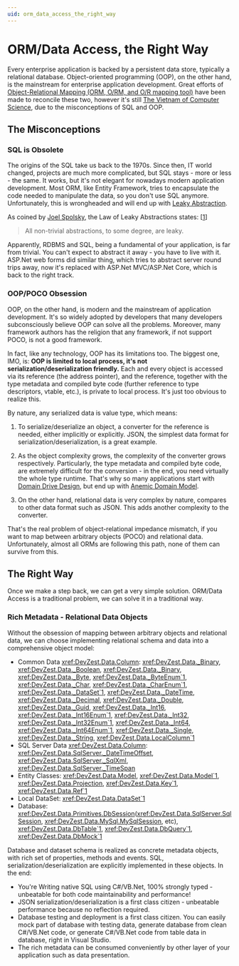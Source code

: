 ```yaml
---
uid: orm_data_access_the_right_way
---
```


# ORM/Data Access, the Right Way

Every enterprise application is backed by a persistent data store, typically a relational database. Object-oriented programming (OOP), on the other hand, is the mainstream for enterprise application development. Great efforts of [Object-Relational Mapping (ORM, O/RM, and O/R mapping tool)](https://en.wikipedia.org/wiki/Object-relational_mapping) have been made to reconcile these two, however it's still [The Vietnam of Computer Science](http://blogs.tedneward.com/post/the-vietnam-of-computer-science/), due to the misconceptions of SQL and OOP.

## The Misconceptions

### SQL is Obsolete

The origins of the SQL take us back to the 1970s. Since then, IT world changed, projects are much more complicated, but SQL stays - more or less - the same. It works, but it's not elegant for nowadays modern application development. Most ORM, like Entity Framework, tries to encapsulate the code needed to manipulate the data, so you don't use SQL anymore. Unfortunately, this is wrongheaded and will end up with [Leaky Abstraction](https://en.wikipedia.org/wiki/Leaky_abstraction).

As coined by [Joel Spolsky](https://en.wikipedia.org/wiki/Joel_Spolsky), the Law of Leaky Abstractions states: [[1]]
> All non-trivial abstractions, to some degree, are leaky.

Apparently, RDBMS and SQL, being a fundamental of your application, is far from trivial. You can't expect to abstract it away - you have to live with it. ASP.Net web forms did similar thing, which tries to abstract server round trips away, now it's replaced with ASP.Net MVC/ASP.Net Core, which is back to the right track.

### OOP/POCO Obsession

OOP, on the other hand, is modern and the mainstream of application development. It's so widely adopted by developers that many developers subconsciously believe OOP can solve all the problems. Moreover, many framework authors has the religion that any framework, if not support POCO, is not a good framework.

In fact, like any technology, OOP has its limitations too. The biggest one, IMO, is: **OOP is limited to local process, it's not serialization/deserialization friendly.** Each and every object is accessed via its reference (the address pointer), and the reference, together with the type metadata and compiled byte code (further reference to type descriptors, vtable, etc.), is private to local process. It's just too obvious to realize this.

By nature, any serialized data is value type, which means:

1. To serialize/deserialize an object, a converter for the reference is needed, either implicitly or explicitly. JSON, the simplest data format for serialization/deserialization, is a great example.

2. As the object complexity grows, the complexity of the converter grows respectively. Particularly, the type metadata and compiled byte code, are extremely difficult for the conversion - in the end, you need virtually the whole type runtime. That's why so many applications start with [Domain Drive Design](https://martinfowler.com/tags/domain%20driven%20design.html), but end up with [Anemic Domain Model](https://martinfowler.com/bliki/AnemicDomainModel.html).

3. On the other hand, relational data is very complex by nature, compares to other data format such as JSON. This adds another complexity to the converter.

That's the real problem of object-relational impedance mismatch, if you want to map between arbitrary objects (POCO) and relational data. Unfortunately, almost all ORMs are following this path, none of them can survive from this.

## The Right Way

Once we make a step back, we can get a very simple solution. ORM/Data Access is a traditional problem, we can solve it in a traditional way.

### Rich Metadata - Relational Data Objects

Without the obsession of mapping between arbitrary objects and relational data, we can choose implementing relational schema and data into a comprehensive object model:

* Common Data <xref:DevZest.Data.Column>: <xref:DevZest.Data._Binary>, <xref:DevZest.Data._Boolean>, <xref:DevZest.Data._Binary>, <xref:DevZest.Data._Byte>, <xref:DevZest.Data._ByteEnum`1>, <xref:DevZest.Data._Char>, <xref:DevZest.Data._CharEnum`1>, <xref:DevZest.Data._DataSet`1>, <xref:DevZest.Data._DateTime>, <xref:DevZest.Data._Decimal>, <xref:DevZest.Data._Double>, <xref:DevZest.Data._Guid>, <xref:DevZest.Data._Int16>, <xref:DevZest.Data._Int16Enum`1>, <xref:DevZest.Data._Int32>, <xref:DevZest.Data._Int32Enum`1>, <xref:DevZest.Data._Int64>, <xref:DevZest.Data._Int64Enum`1>, <xref:DevZest.Data._Single>, <xref:DevZest.Data._String>, <xref:DevZest.Data.LocalColumn`1>
* SQL Server Data <xref:DevZest.Data.Column>: <xref:DevZest.Data.SqlServer._DateTimeOffset>, <xref:DevZest.Data.SqlServer._SqlXml>, <xref:DevZest.Data.SqlServer._TimeSpan>
* Entity Classes: <xref:DevZest.Data.Model>, <xref:DevZest.Data.Model`1>, <xref:DevZest.Data.Projection>, <xref:DevZest.Data.Key`1>, <xref:DevZest.Data.Ref`1>
* Local DataSet: <xref:DevZest.Data.DataSet`1>
* Database: <xref:DevZest.Data.Primitives.DbSession>(<xref:DevZest.Data.SqlServer.SqlSession>, <xref:DevZest.Data.MySql.MySqlSession>, etc), <xref:DevZest.Data.DbTable`1>, <xref:DevZest.Data.DbQuery`1>, <xref:DevZest.Data.DbMock`1>

Database and dataset schema is realized as concrete metadata objects, with rich set of properties, methods and events. SQL, serialization/deserialization are explicitly implemented in these objects. In the end:

* You're Writing native SQL using C#/VB.Net, 100% strongly typed - unbeatable for both code maintainability and performance!
* JSON serialization/deserialization is a first class citizen - unbeatable performance because no reflection required.
* Database testing and deployment is a first class citizen. You can easily mock part of database with testing data, generate database from clean C#/VB.Net code, or generate C#/VB.Net code from table data in database, right in Visual Studio.
* The rich metadata can be consumed conveniently by other layer of your application such as data presentation.

[1]: https://en.wikipedia.org/wiki/Leaky_abstraction#cite_note-1
